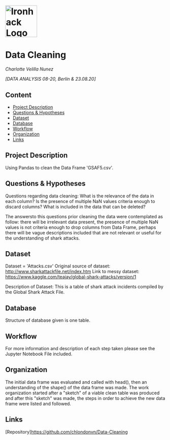 
# <img src="https://bit.ly/2VnXWr2" alt="Ironhack Logo" width="100"/>

# Data Cleaning
*Charlotte Velilla Nunez*

*[DATA ANALYSIS 08-20, Berlin & 23.08.20]*

## Content
- [Project Description](#project-description)
- [Questions & Hypotheses](#questions-hypotheses)
- [Dataset](#dataset)
- [Database](#database)
- [Workflow](#workflow)
- [Organization](#organization)
- [Links](#links)

## Project Description
Using Pandas to clean the Data Frame 'GSAF5.csv'.

## Questions & Hypotheses
Questions regarding data cleaning: What is the relevance of the data in each column? Is the presence of multiple NaN values criteria enough to discard columns? What is included in the data that can be deleted?  

The answersto this questions prior cleaning the data were contemplated as follow: there will be irrelevant data present, the presence of multiple NaN values is not criteria enough to drop columns from Data Frame, perhaps there will be vague descriptions included that are not relevant or useful for the understanding of shark attacks. 

## Dataset
Dataset = 'Attacks.csv'
Original source of dataset: http://www.sharkattackfile.net/index.htm
Link to messy dataset:  https://www.kaggle.com/teajay/global-shark-attacks/version/1

Description of Dataset: This is a table of shark attack incidents compiled by the Global Shark Attack File.


## Database

Structure of database given is one table.

## Workflow
For more information and description of each step taken please see the Jupyter Notebook File included.

## Organization

The initial data frame was evaluated and called with head(), then an understanding of the shape() of the data frame was made.  The work organization started after a "sketch" of a viable clean table was produced and after this "sketch" was made, the steps in order to achieve the new data frame were listed and followed.

## Links

[Repository]https://github.com/chlondonvn/Data-Cleaning

